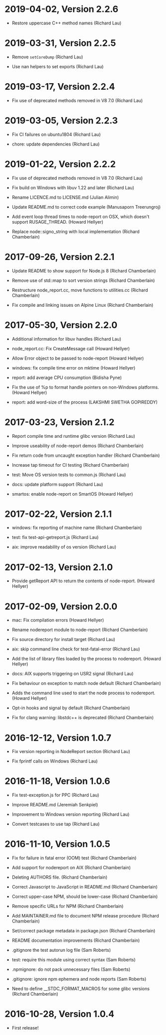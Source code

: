 2019-04-02, Version 2.2.6
=========================

 * Restore uppercase C++ method names (Richard Lau)


2019-03-31, Version 2.2.5
=========================

 * Remove `setCoreDump` (Richard Lau)

 * Use nan helpers to set exports (Richard Lau)


2019-03-17, Version 2.2.4
=========================

 * Fix use of deprecated methods removed in V8 7.0 (Richard Lau)


2019-03-05, Version 2.2.3
=========================

 * Fix CI failures on ubuntu1804 (Richard Lau)

 * chore: update dependencies (Richard Lau)


2019-01-22, Version 2.2.2
=========================

 * Fix use of deprecated methods removed in V8 7.0 (Richard Lau)

 * Fix build on Windows with libuv 1.22 and later (Richard Lau)

 * Rename LICENCE.md to LICENSE.md (Julian Alimin)

 * Update README.md to correct code example (Manusaporn Treerungroj)

 * Add event loop thread times to node-report on OSX, which doesn't support RUSAGE_THREAD. (Howard Hellyer)

 * Replace node::signo_string with local implementation (Richard Chamberlain)


2017-09-26, Version 2.2.1
=========================

 * Update README to show support for Node.js 8 (Richard Chamberlain)

 * Remove use of std::map to sort version strings (Richard Chamberlain)

 * Restructure node_report.cc, move functions to utilities.cc (Richard Chamberlain)

 * Fix compile and linking issues on Alpine Linux (Richard Chamberlain)


2017-05-30, Version 2.2.0
=========================

 * Additional information for libuv handles (Richard Lau)

 * node_report.cc: Fix CreateMessage call (Howard Hellyer)

 * Allow Error object to be passed to node-report (Howard Hellyer)

 * windows: fix compile time error on mktime (Howard Hellyer)

 * report: add average CPU consumption (Bidisha Pyne)

 * Fix the use of %p to format handle pointers on non-Windows platforms. (Howard Hellyer)

 * report: add word-size of the process (LAKSHMI SWETHA GOPIREDDY)


2017-03-23, Version 2.1.2
=========================

 * Report compile time and runtime glibc version (Richard Lau)

 * Improve useability of node-report demos (Richard Chamberlain)

 * Fix return code from uncaught exception handler (Richard Chamberlain)

 * Increase tap timeout for CI testing (Richard Chamberlain)

 * test: Move OS version tests to common.js (Richard Lau)

 * docs: update platform support (Richard Lau)

 * smartos: enable node-report on SmartOS (Howard Hellyer)


2017-02-22, Version 2.1.1
=========================

 * windows: fix reporting of machine name (Richard Chamberlain)

 * test: fix test-api-getreport.js (Richard Lau)

 * aix: improve readability of os version (Richard Lau)


2017-02-13, Version 2.1.0
=========================

 * Provide getReport API to return the contents of node-report. (Howard Hellyer)


2017-02-09, Version 2.0.0
=========================

 * mac: Fix compilation errors (Howard Hellyer)

 * Rename nodereport module to node-report (Richard Chamberlain)

 * Fix source directory for install target (Richard Lau)

 * aix: skip command line check for test-fatal-error (Richard Lau)

 * Add the list of library files loaded by the process to nodereport. (Howard Hellyer)

 * docs: AIX supports triggering on USR2 signal (Richard Lau)

 * Fix behaviour on exception to match node default (Richard Chamberlain)

 * Adds the command line used to start the node process to nodereport. (Howard Hellyer)

 * Opt-in hooks and signal by default (Richard Chamberlain)

 * Fix for clang warning: libstdc++ is deprecated (Richard Chamberlain)


2016-12-12, Version 1.0.7
=========================

 * Fix version reporting in NodeReport section (Richard Lau)

 * Fix fprintf calls on Windows (Richard Lau)


2016-11-18, Version 1.0.6
=========================

 * Fix test-exception.js for PPC (Richard Lau)

 * Improve README.md (Jeremiah Senkpiel)

 * Improvement to Windows version reporting (Richard Lau)

 * Convert testcases to use tap (Richard Lau)


2016-11-10, Version 1.0.5
=========================

 * Fix for failure in fatal error (OOM) test (Richard Chamberlain)

 * Add support for nodereport on AIX (Richard Chamberlain)

 * Deleting AUTHORS file. (Richard Chamberlain)

 * Correct Javascript to JavaScript in README.md (Richard Chamberlain)

 * Correct upper-case NPM, should be lower-case (Richard Chamberlain)

 * Remove specific URLs for NPM (Richard Chamberlain)

 * Add MAINTAINER.md file to document NPM release procedure (Richard Chamberlain)

 * Set/correct package metadata in package.json (Richard Chamberlain)

 * README documentation improvements (Richard Chamberlain)

 * .gitignore the test autorun log file (Sam Roberts)

 * test: require this module using correct syntax (Sam Roberts)

 * .npmignore: do not pack unnecessary files (Sam Roberts)

 * .gitignore: ignore npm ephemera and node reports (Sam Roberts)

 * Need to define __STDC_FORMAT_MACROS for some glibc versions (Richard Chamberlain)


2016-10-28, Version 1.0.4
=========================

 * First release!
